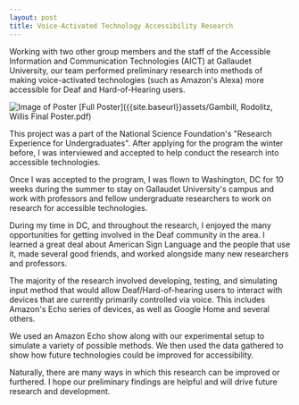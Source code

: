 ```yaml
---
layout: post
title: Voice-Activated Technology Accessibility Research
---
```


Working with two other group members and the staff of the Accessible Information and Communication Technologies (AICT) at Gallaudet University, our team performed preliminary research into methods of making voice-activated technologies (such as Amazon's Alexa) more accessible for Deaf and Hard-of-Hearing users.

![Image of Poster]({{site.baseurl}}assets/images/posterSnip.png)
[Full Poster]({{site.baseurl}}assets/Gambill, Rodolitz, Willis Final Poster.pdf)


This project was a part of the National Science Foundation's "Research Experience for Undergraduates". After applying for the program the winter before, I was interviewed and accepted to help conduct the research into accessible technologies.

Once I was accepted to the program, I was flown to Washington, DC for 10 weeks during the summer to stay on Gallaudet University's campus and work with professors and fellow undergraduate researchers to work on research for accessible technologies. 

During my time in DC, and throughout the research, I enjoyed the many opportunities for getting involved in the Deaf community in the area. I learned a great deal about American Sign Language and the people that use it, made several good friends, and worked alongside many new researchers and professors.

The majority of the research involved developing, testing, and simulating input method that would allow Deaf/Hard-of-hearing users to interact with devices that are currently primarily controlled via voice. This includes Amazon's Echo series of devices, as well as Google Home and several others.

We used an Amazon Echo show along with our experimental setup to simulate a variety of possible methods. We then used the data gathered to show how future technologies could be improved for accessibility.

Naturally, there are many ways in which this research can be improved or furthered. I hope our preliminary findings are helpful and will drive future research and development.


